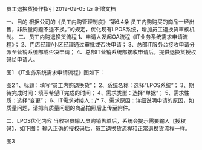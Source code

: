 员工退换货操作指引
2019-09-05 lzr 新增文档

一、目的
根据公司的《员工内购管理制度》“第6.4条 员工内购购买的商品一经出售，非质量问题不退不换。”的规定，优化现有LPOS系统，增加员工退换货审核机制。
二、员工内购退换货流程
	1、申请人发起OA流程《IT业务系统需求申请流程》；
	2、门店经理/小区经理通过审批或否决申请；
	3、总部IT服务台接收申请分派至营销系统部或否决申请；
	4、总部IT营销系统部接收申请后，提供退换货授权码给申请人。

图1
	《IT业务系统需求申请流程》图如下：

图2
1、标题：填写“员工内购退换货”；
2、系统名称：选择“LPOS系统”；
3、期待完成时间：填写希望IT完成的时间；
4、需求类型：选择“单据”；
5、需求性质：选择“变更”；
6、IT需求对接人：**/***
7、需求原因：详细说明申请的原因，如质量问题，请把有质量问题的商品拍照后上传至附件。

二、LPOS优化内容
	当收银员输入员购销售单后，系统会提示需要输入【授权码】，如下图：
	输入正确的授权码后，员工退换货流程和正常退换货流程一样。

图3